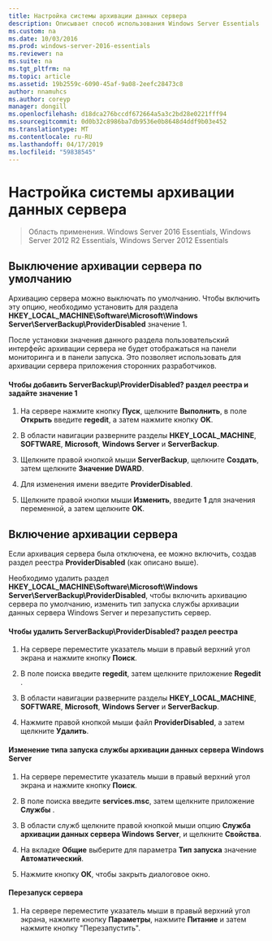 ```yaml
---
title: Настройка системы архивации данных сервера
description: Описывает способ использования Windows Server Essentials
ms.custom: na
ms.date: 10/03/2016
ms.prod: windows-server-2016-essentials
ms.reviewer: na
ms.suite: na
ms.tgt_pltfrm: na
ms.topic: article
ms.assetid: 19b2559c-6090-45af-9a08-2eefc28473c8
author: nnamuhcs
ms.author: coreyp
manager: dongill
ms.openlocfilehash: d18dca276bccdf672664a5a3c2bd28e0221fff94
ms.sourcegitcommit: 0d0b32c8986ba7db9536e0b8648d4ddf9b03e452
ms.translationtype: MT
ms.contentlocale: ru-RU
ms.lasthandoff: 04/17/2019
ms.locfileid: "59838545"
---
```

# <a name="customize-server-backup"></a>Настройка системы архивации данных сервера

>Область применения. Windows Server 2016 Essentials, Windows Server 2012 R2 Essentials, Windows Server 2012 Essentials

## <a name="turn-off-server-backup-by-default"></a>Выключение архивации сервера по умолчанию  
 Архивацию сервера можно выключать по умолчанию. Чтобы включить эту опцию, необходимо установить для раздела **HKEY_LOCAL_MACHINE\Software\Microsoft\Windows Server\ServerBackup\ProviderDisabled** значение 1.  
  
 После установки значения данного раздела пользовательский интерфейс архивации сервера не будет отображаться на панели мониторинга и в панели запуска. Это позволяет использовать для архивации сервера приложения сторонних разработчиков.  
  
#### <a name="to-add-serverbackupproviderdisabled-registry-key-and-set-the-value-to-1"></a>Чтобы добавить ServerBackup\ProviderDisabled? раздел реестра и задайте значение 1  
  
1.  На сервере нажмите кнопку **Пуск**, щелкните **Выполнить**, в поле **Открыть** введите **regedit**, а затем нажмите кнопку **OK**.  
  
2.  В области навигации разверните разделы **HKEY_LOCAL_MACHINE**, **SOFTWARE**, **Microsoft**, **Windows Server** и **ServerBackup**.  
  
3.  Щелкните правой кнопкой мыши **ServerBackup**, щелкните **Создать**, затем щелкните **Значение DWARD**.  
  
4.  Для изменения имени введите **ProviderDisabled**.  
  
5.  Щелкните правой кнопки мыши **Изменить**, введите **1** для значения переменной, а затем щелкните **OK**.  
  
## <a name="turn-on-server-backup"></a>Включение архивации сервера  
 Если архивация сервера была отключена, ее можно включить, создав раздел реестра **ProviderDisabled** (как описано выше).  
  
 Необходимо удалить раздел **HKEY_LOCAL_MACHINE\Software\Microsoft\Windows Server\ServerBackup\ProviderDisabled**, чтобы включить архивацию сервера по умолчанию, изменить тип запуска службы архивации данных сервера Windows Server и перезапустить сервер.  
  
#### <a name="to-delete-serverbackupproviderdisabled-registry-key"></a>Чтобы удалить ServerBackup\ProviderDisabled? раздел реестра  
  
1.  На сервере переместите указатель мыши в правый верхний угол экрана и нажмите кнопку **Поиск**.  
  
2.  В поле поиска введите **regedit**, затем щелкните приложение **Regedit** .  
  
3.  В области навигации разверните разделы **HKEY_LOCAL_MACHINE**, **SOFTWARE**, **Microsoft**, **Windows Server** и **ServerBackup**.  
  
4.  Нажмите правой кнопкой мыши файл **ProviderDisabled**, а затем щелкните **Удалить**.  
  
#### <a name="change-the-start-type-of-windows-server-server-backup-service"></a>Изменение типа запуска службы архивации данных сервера Windows Server  
  
1.  На сервере переместите указатель мыши в правый верхний угол экрана и нажмите кнопку **Поиск**.  
  
2.  В поле поиска введите **services.msc**, затем щелкните приложение **Службы** .  
  
3.  В области служб щелкните правой кнопкой мыши опцию **Служба архивации данных сервера Windows Server**, и щелкните **Свойства**.  
  
4.  На вкладке **Общие** выберите для параметра **Тип запуска** значение **Автоматический**.  
  
5.  Нажмите кнопку **ОК**, чтобы закрыть диалоговое окно.  
  
#### <a name="restart-the-server"></a>Перезапуск сервера  
  
1.  На сервере переместите указатель мыши в правый верхний угол экрана, нажмите кнопку **Параметры**, нажмите **Питание** и затем нажмите кнопку "Перезапустить".